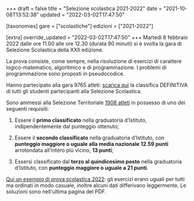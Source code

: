 +++
draft = false
title = "Selezione scolastica 2021-2022"
date = "2021-10-08T13:52:38"
updated = "2022-03-02T17:47:50"

[taxonomies]
gare = ["scolastiche"]
edizioni = ["2021-2022"]

[extra]
override_updated = "2022-03-02T17:47:50"
+++
Martedì 8 febbraio 2022 dalle ore 11.00 alle ore 12.30 (durata 90 minuti) si è svolta la gara di Selezione Scolastica della XXII edizione.
<!-- more -->

La prova consiste, come sempre, nella risoluzione di esercizi di carattere logico-matematico, algoritmico e di programmazione. I problemi di programmazione sono proposti in pseudocodice.

Hanno partecipato alla gara 9765 atleti: [scarica qui](/oldsite/199/oii-classifica-definitiva-scolastica-2022.xlsx) la classifica DEFINITIVA di tutti gli studenti partecipanti alla Selezione Scolastica.

Sono ammessi alla Selezione Territoriale [1908 atleti](/oldsite/199/oii-ammessi-territoriale-2022-definitiva.xlsx) in possesso di uno dei seguenti requisiti:

1. Essere il **primo classificato** nella graduatoria d’Istituto, indipendentemente dal punteggio ottenuto;<br/>

2. Essere il **secondo classificato** nella graduatoria d’Istituto, con **punteggio maggiore o uguale alla media nazionale 12.59 punti** arrotondata all’intero più vicino, **13 punti**;<br/>

3. Essersi classificato dal **terzo al quindicesimo posto** nella graduatoria d’Istituto, con **punteggio maggiore o uguale a 21 punti**.

[Qui un esempio di prova scolastica 2022](/oldsite/199/proveScolastiche2021-22_sito.pdf): gli esercizi erano uguali per tutti ma ordinati in modo casuale, inoltre alcuni dati differivano leggermente. Le soluzioni sono nell'ultima pagina del PDF.
